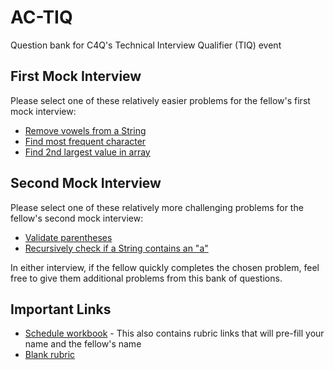# AC-TIQ
Question bank for C4Q's Technical Interview Qualifier (TIQ) event


## First Mock Interview
Please select one of these relatively easier problems for the fellow's
first mock interview:
* [Remove vowels from a String](first-interview-questions/disemvowel.md)
* [Find most frequent character](first-interview-questions/most-frequent-char.md)
* [Find 2nd largest value in array](first-interview-questions/second-largest.md)


## Second Mock Interview
Please select one of these relatively more challenging problems for the 
fellow's second mock interview:
* [Validate parentheses](second-interview-questions/validate-parentheses.md)
* [Recursively check if a String contains an "a"](second-interview-questions/recursive-check-for-a.md)


In either interview, if the fellow quickly completes the chosen problem,
feel free to give them additional problems from this bank of questions.

## Important Links
* [Schedule workbook](https://drive.google.com/open?id=1JAcyqMqrJS7yKYA3Jkpzc6Ydx79I517C3uN7g9LsGNo) - This also contains rubric links that will pre-fill your name and the fellow's name
* [Blank rubric](https://goo.gl/forms/jtdEv9joXbjP8IcC2)
